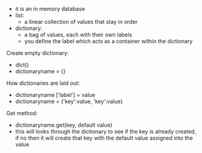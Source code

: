 - it is an in memory database
- list:
  - a linear collection of values that stay in order
- dictionary:
  - a bag of values, each with their own labels
  - you define the label which acts as a container within the dictionary

Create empty dictionary:
  - dict()
  - dictionaryname = {}

How dictionaries are laid out:
  - dictionaryname ['label'] = value
  - dictionaryname = {'key':value, 'key':value}

Get method:
  - dictionaryname.get(key, default value)
  - this will looks through the dictionary to see if the key is already created, if no then it will create that key with the default value assigned into the value
  
